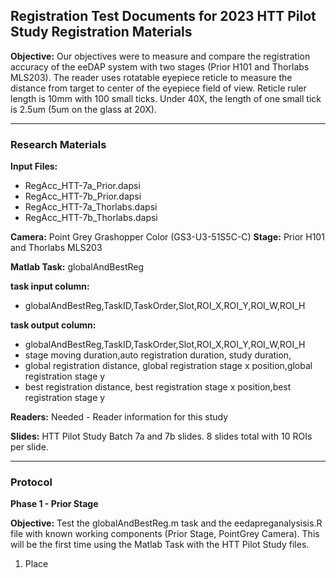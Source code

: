 ## Registration Test Documents for 2023 HTT Pilot Study Registration Materials
**Objective:**  Our objectives were to measure and compare the registration accuracy of the eeDAP system with two stages (Prior H101 and Thorlabs MLS203). The reader uses rotatable eyepiece reticle to measure the distance from target to center of the eyepiece field of view. Reticle ruler length is 10mm with 100 small ticks. Under 40X, the length of one small tick is 2.5um (5um on the glass at 20X).

-----

### Research Materials

**Input Files:** 
 * RegAcc_HTT-7a_Prior.dapsi
 * RegAcc_HTT-7b_Prior.dapsi
 * RegAcc_HTT-7a_Thorlabs.dapsi
 * RegAcc_HTT-7b_Thorlabs.dapsi
   
**Camera:** Point Grey Grashopper Color (GS3-U3-51S5C-C)
**Stage:** Prior H101 and Thorlabs MLS203

**Matlab Task:** globalAndBestReg

**task input column:**
 * globalAndBestReg,TaskID,TaskOrder,Slot,ROI_X,ROI_Y,ROI_W,ROI_H

**task output column:** 
 * globalAndBestReg,TaskID,TaskOrder,Slot,ROI_X,ROI_Y,ROI_W,ROI_H
 * stage moving duration,auto registration duration, study duration,
 * global registration distance, global registration stage x position,global registration stage y
 * best registration distance, best registration stage x position,best registration stage y

**Readers:** Needed - Reader information for this study

**Slides:** HTT Pilot Study Batch 7a and 7b slides. 8 slides total with 10 ROIs per slide.

-----

### Protocol

**Phase 1 - Prior Stage**

**Objective:** Test the globalAndBestReg.m task and the eedapreganalysisis.R file with known working components (Prior Stage, PointGrey Camera). This will be the first time using the Matlab Task with the HTT Pilot Study files.

1. Place


